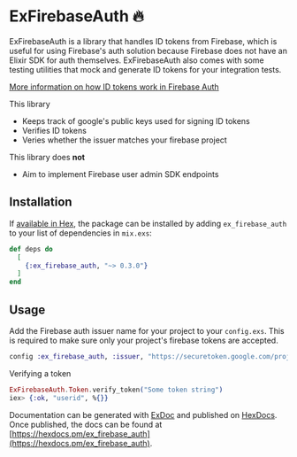 # ExFirebaseAuth 🔥

ExFirebaseAuth is a library that handles ID tokens from Firebase, which is useful for using Firebase's auth solution because Firebase does not have an Elixir SDK for auth themselves. ExFirebaseAuth also comes with some testing utilities that mock and generate ID tokens for your integration tests.

[More information on how ID tokens work in Firebase Auth](https://firebase.google.com/docs/auth/admin/verify-id-tokens)

This library

- Keeps track of google's public keys used for signing ID tokens
- Verifies ID tokens
- Veries whether the issuer matches your firebase project

This library does **not**

- Aim to implement Firebase user admin SDK endpoints

## Installation

If [available in Hex](https://hex.pm/packages/ex_firebase_auth), the package can be installed
by adding `ex_firebase_auth` to your list of dependencies in `mix.exs`:

```elixir
def deps do
  [
    {:ex_firebase_auth, "~> 0.3.0"}
  ]
end
```

## Usage

Add the Firebase auth issuer name for your project to your `config.exs`. This is required to make sure only your project's firebase tokens are accepted.

```elixir
config :ex_firebase_auth, :issuer, "https://securetoken.google.com/project-123abc"
```

Verifying a token

```elixir
ExFirebaseAuth.Token.verify_token("Some token string")
iex> {:ok, "userid", %{}}
```

Documentation can be generated with [ExDoc](https://github.com/elixir-lang/ex_doc)
and published on [HexDocs](https://hexdocs.pm). Once published, the docs can
be found at [https://hexdocs.pm/ex_firebase_auth](https://hexdocs.pm/ex_firebase_auth).
